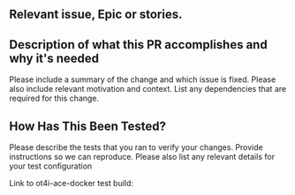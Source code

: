 <!-- Only raise a PR if it's ready to be merged/reviewed.-->
<!-- Please include a link to the Epic or issue-->
## Relevant issue, Epic or stories.

<!-- PR's without a description will be closed-->
## Description of what this PR accomplishes and why it's needed
Please include a summary of the change and which issue is fixed. Please also include relevant motivation and context. List any dependencies that are required for this change.

## How Has This Been Tested?

Please describe the tests that you ran to verify your changes. Provide instructions so we can reproduce. Please also list any relevant details for your test configuration

Link to ot4i-ace-docker test build: <!-- Please provide a link to a test build from https://appcon-jenkins.swg-devops.com/job/ot4i-ace-docker/ -->
